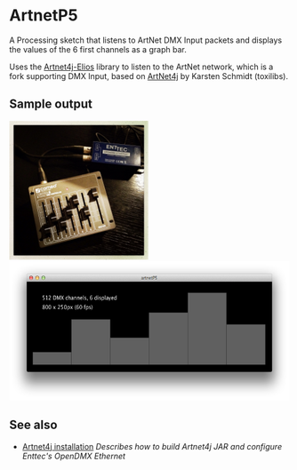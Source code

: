 # ArtnetP5

A Processing sketch that listens to ArtNet DMX Input packets and displays the values of the 6 first channels as a graph bar.

Uses the [Artnet4j-Elios](https://github.com/Eliosoft/artnet4j-elios) library to listen to the ArtNet network, which is a fork supporting DMX Input, based on [ArtNet4j](https://code.google.com/p/artnet4j/) by Karsten Schmidt (toxilibs).

## Sample output

<img src="docs/images/sample-dmx-console-state.jpg" height="250"/>
<img src="docs/images/sample-matching-artnetp5-display.png" height="250"/>

## See also

* [Artnet4j installation](docs/artnet4j-installation.md) _Describes how to build Artnet4j JAR and configure Enttec's OpenDMX Ethernet_
